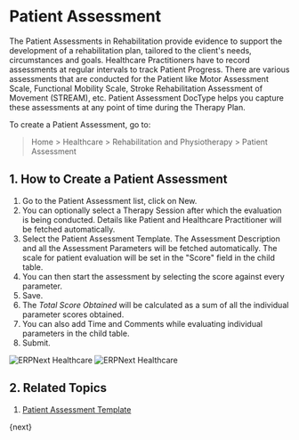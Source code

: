 <!-- add-breadcrumbs -->

# Patient Assessment

The Patient Assessments in Rehabilitation provide evidence to support the development of a rehabilitation plan, tailored to the client's needs, circumstances and goals. Healthcare Practitioners have to record assessments at regular intervals to track Patient Progress. There are various assessments that are conducted for the Patient like Motor Assessment Scale, Functional Mobility Scale, Stroke Rehabilitation Assessment of Movement (STREAM), etc. Patient Assessment DocType helps you capture these assessments at any point of time during the Therapy Plan.

To create a Patient Assessment, go to:

> Home > Healthcare > Rehabilitation and Physiotherapy > Patient Assessment

## 1. How to Create a Patient Assessment

1. Go to the Patient Assessment list, click on New.
2. You can optionally select a Therapy Session after which the evaluation is being conducted. Details like Patient and Healthcare Practitioner will be fetched automatically.
3. Select the Patient Assessment Template. The Assessment Description and all the Assessment Parameters will be fetched automatically. The scale for patient evaluation will be set in the "Score" field in the child table.
4. You can then start the assessment by selecting the score against every parameter.
5. Save.
6. The _Total Score Obtained_ will be calculated as a sum of all the individual parameter scores obtained.
7. You can also add Time and Comments while evaluating individual parameters in the child table.
8. Submit.

<img class="screenshot" alt="ERPNext Healthcare" src="{{docs_base_url}}/assets/img/healthcare/patient-assessment.png">
<img class="screenshot" alt="ERPNext Healthcare" src="{{docs_base_url}}/assets/img/healthcare/assessment-parameter.png">

## 2. Related Topics
1. [Patient Assessment Template](/docs/user/manual/en/healthcare/patient_assessment_template)

{next}
